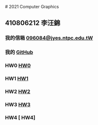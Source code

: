 <!DOCTYPE html>
<html>
<head>
	# 2021 Computer Graphics
</head>

<body>

## 410806212 李汪錦
### 我的信箱 [096084@jyes.ntpc.edu.tW]
### 我的 [GitHub]
### HW0 [       HW0]
### HW1 [       HW1]
### HW2 [       HW2]
### HW3 [       HW3]
### HW4 [       HW4]


[096084@jyes.ntpc.edu.tW]:<mailto:096084@jyes.ntpc.edu.tw>
[GitHub]:<index.html>
[       HW0]:<hw0.html>
[       HW1]:<HW1/HW1.html>
[       HW2]:<HW2/drive.html>
[       HW3]:<HW3/HW3.html>

</body>

</html>